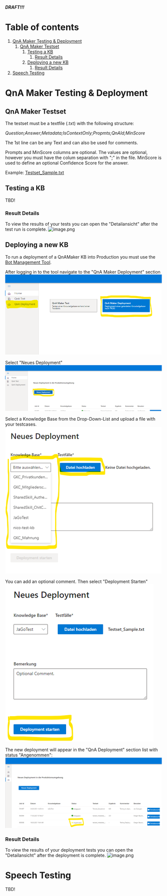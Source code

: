 ***DRAFT!!!***

# Table of contents
1. [QnA Maker Testing & Deployment](#QnATest+Deploy)
    1. [QnA Maker Testset](#Testset)
        1. [Testing a KB](#TestingKB)
            1. [Result Details](#TestingResults)
        1. [Deploying a new KB](#DeployingKB)
            1. [Result Details](#DeploymentResults)
1. [Speech Testing](#SpeechTesting)

# QnA Maker Testing & Deployment <a name="QnATest+Deploy"></a>

## QnA Maker Testset <a name="Testset"></a>

The testset must be a textfile (.txt) with the following structure:

*Question;Answer;Metadata;IsContextOnly;Propmts;QnAId;MinScore*

The 1st line can be any Text and can also be used for comments.

Prompts and MinScore columns are optional. The values are optional, however you must have the colum separation with ";" in the file. MinScore is used to define an optional Confidence Score for the answer.

Example: [Testset_Sample.txt](assets/samples/Testset_Sample.txt)

## Testing a KB <a name="TestingKB"></a>

TBD!

### Result Details <a name="DeploymentResults"></a>

To view the results of your tests you can open the "Detailansicht" after the test run is complete.
![image.png]()

## Deploying a new KB <a name="DeployingKB"></a>

To run a deployment of a QnAMaker KB into Production you must use the [Bot Management Tool](https://app-goblabla-botmanagement-uat.azurewebsites.net/deploy-initial).

After logging in to the tool navigate to the "QnA Maker Deployment" section
![image.png](assets/img/image-f1d276d1-f5b2-4a3c-a851-95f4c11e5443.png)

Select "Neues Deployment"
![image.png](assets/img/image-b74ef95a-9963-4e2c-937e-fc746e14b21c.png)

Select a Knowledge Base from the Drop-Down-List and upload a file with your testcases.
![image.png](assets/img/image-a5e92532-b00a-4dc8-bddf-e1d83d16d1f0.png)

You can add an optional comment. Then select "Deployment Starten"
![image.png](assets/img/image-f5a22b0f-d6ec-403a-be38-a36c9c4f3a58.png)

The new deployment will appear in the "QnA Deployment" section list with status "Angenommen":
![image.png](assets/img/image-d8530157-e4a9-4d3f-ba9a-cf73e66140d2.png)

### Result Details <a name="DeploymentResults"></a>

To view the results of your deployment tests you can open the "Detailansicht" after the deployment is complete.
![image.png](assets/img/image-d9dbcc79-f023-42b0-9277-4646e1c946dd.png)

# Speech Testing <a name="SpeechTesting"></a>

TBD!
